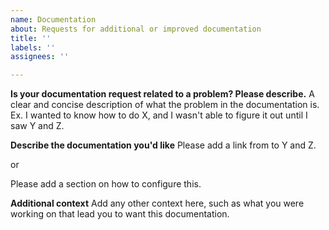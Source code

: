 ```yaml
---
name: Documentation
about: Requests for additional or improved documentation
title: ''
labels: ''
assignees: ''

---
```


**Is your documentation request related to a problem? Please describe.**
A clear and concise description of what the problem in the documentation is. Ex. I wanted to know how to do X, and I wasn't able to figure it out until I saw Y and Z. 

**Describe the documentation you'd like**
Please add a link from <this page on X> to Y and Z.

or 

Please add a section on how to configure this.

**Additional context**
Add any other context here, such as what you were working on that lead you to want this documentation.
